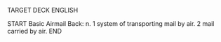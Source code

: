 TARGET DECK
ENGLISH

START
Basic
Airmail
Back: n. 1 system of transporting mail by air. 2 mail carried by air.
END
